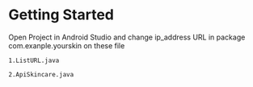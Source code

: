 # Getting Started

Open Project in Android Studio and change ip_address URL in package com.exanple.yourskin on these file

	1.ListURL.java
  
	2.ApiSkincare.java
